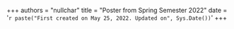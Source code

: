 +++
authors = "nullchar"
title = "Poster from Spring Semester 2022"
date = '`r paste("First created on May 25, 2022. Updated on", Sys.Date())`'
+++

